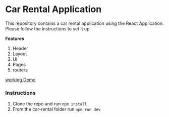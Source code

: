 # Car Rental Application

This repository contains a car rental application using the React Application. Please follow the instructions to set it up

**Features**

1. Header
2. Layout
3. UI
4. Pages
5. routers

[working Demo](https://car-booking-application-germany.onrender.com/)

### Instructions

1. Clone the repo and run `npm install`
2. From the car-rental folder run `npm run dev`
